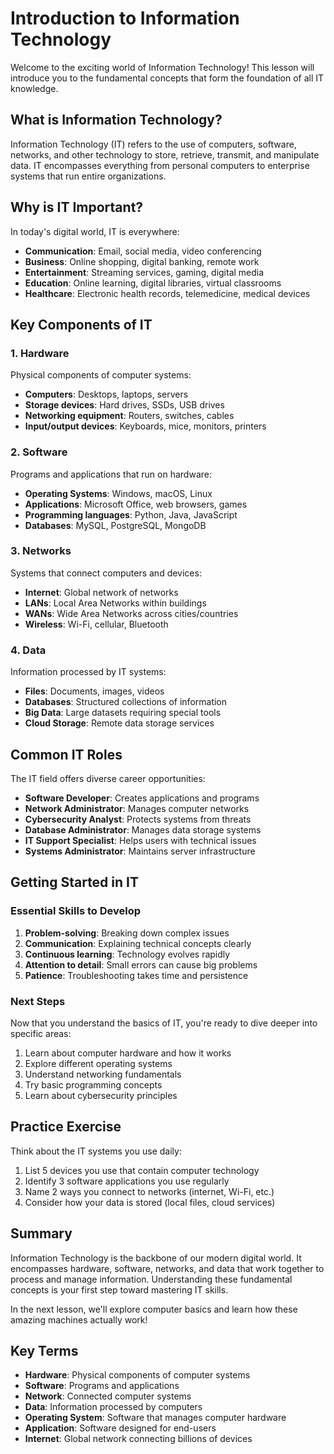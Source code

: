 # Introduction to Information Technology

Welcome to the exciting world of Information Technology! This lesson will introduce you to the fundamental concepts that form the foundation of all IT knowledge.

## What is Information Technology?

Information Technology (IT) refers to the use of computers, software, networks, and other technology to store, retrieve, transmit, and manipulate data. IT encompasses everything from personal computers to enterprise systems that run entire organizations.

## Why is IT Important?

In today's digital world, IT is everywhere:

- **Communication**: Email, social media, video conferencing
- **Business**: Online shopping, digital banking, remote work
- **Entertainment**: Streaming services, gaming, digital media
- **Education**: Online learning, digital libraries, virtual classrooms
- **Healthcare**: Electronic health records, telemedicine, medical devices

## Key Components of IT

### 1. Hardware
Physical components of computer systems:
- **Computers**: Desktops, laptops, servers
- **Storage devices**: Hard drives, SSDs, USB drives
- **Networking equipment**: Routers, switches, cables
- **Input/output devices**: Keyboards, mice, monitors, printers

### 2. Software
Programs and applications that run on hardware:
- **Operating Systems**: Windows, macOS, Linux
- **Applications**: Microsoft Office, web browsers, games
- **Programming languages**: Python, Java, JavaScript
- **Databases**: MySQL, PostgreSQL, MongoDB

### 3. Networks
Systems that connect computers and devices:
- **Internet**: Global network of networks
- **LANs**: Local Area Networks within buildings
- **WANs**: Wide Area Networks across cities/countries
- **Wireless**: Wi-Fi, cellular, Bluetooth

### 4. Data
Information processed by IT systems:
- **Files**: Documents, images, videos
- **Databases**: Structured collections of information
- **Big Data**: Large datasets requiring special tools
- **Cloud Storage**: Remote data storage services

## Common IT Roles

The IT field offers diverse career opportunities:

- **Software Developer**: Creates applications and programs
- **Network Administrator**: Manages computer networks
- **Cybersecurity Analyst**: Protects systems from threats
- **Database Administrator**: Manages data storage systems
- **IT Support Specialist**: Helps users with technical issues
- **Systems Administrator**: Maintains server infrastructure

## Getting Started in IT

### Essential Skills to Develop

1. **Problem-solving**: Breaking down complex issues
2. **Communication**: Explaining technical concepts clearly
3. **Continuous learning**: Technology evolves rapidly
4. **Attention to detail**: Small errors can cause big problems
5. **Patience**: Troubleshooting takes time and persistence

### Next Steps

Now that you understand the basics of IT, you're ready to dive deeper into specific areas:

1. Learn about computer hardware and how it works
2. Explore different operating systems
3. Understand networking fundamentals
4. Try basic programming concepts
5. Learn about cybersecurity principles

## Practice Exercise

Think about the IT systems you use daily:

1. List 5 devices you use that contain computer technology
2. Identify 3 software applications you use regularly
3. Name 2 ways you connect to networks (internet, Wi-Fi, etc.)
4. Consider how your data is stored (local files, cloud services)

## Summary

Information Technology is the backbone of our modern digital world. It encompasses hardware, software, networks, and data that work together to process and manage information. Understanding these fundamental concepts is your first step toward mastering IT skills.

In the next lesson, we'll explore computer basics and learn how these amazing machines actually work!

## Key Terms

- **Hardware**: Physical components of computer systems
- **Software**: Programs and applications
- **Network**: Connected computer systems
- **Data**: Information processed by computers
- **Operating System**: Software that manages computer hardware
- **Application**: Software designed for end-users
- **Internet**: Global network connecting billions of devices
